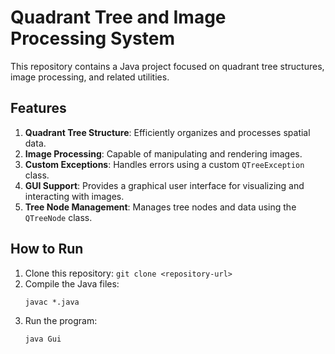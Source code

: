 # Quadrant Tree and Image Processing System

This repository contains a Java project focused on quadrant tree structures, image processing, and related utilities.

## Features
1. **Quadrant Tree Structure**: Efficiently organizes and processes spatial data.
2. **Image Processing**: Capable of manipulating and rendering images.
3. **Custom Exceptions**: Handles errors using a custom `QTreeException` class.
4. **GUI Support**: Provides a graphical user interface for visualizing and interacting with images.
5. **Tree Node Management**: Manages tree nodes and data using the `QTreeNode` class.

## How to Run
1. Clone this repository: `git clone <repository-url>`
2. Compile the Java files:
   ```
   javac *.java
   ```
3. Run the program:
   ```
   java Gui
   ```
